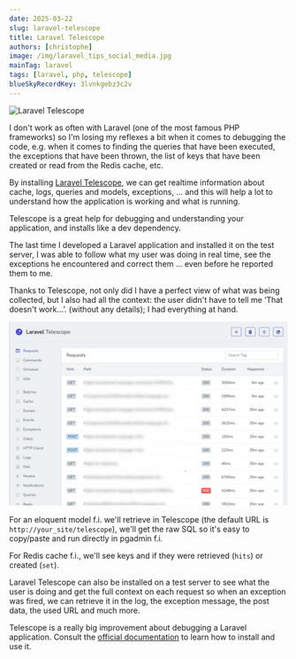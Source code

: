 ```yaml
---
date: 2025-03-22
slug: laravel-telescope
title: Laravel Telescope
authors: [christophe]
image: /img/laravel_tips_social_media.jpg
mainTag: laravel
tags: [laravel, php, telescope]
blueSkyRecordKey: 3lvnkgebz3c2v
---
```

![Laravel Telescope](/img/laravel_tips_banner.jpg)

I don't work as often with Laravel (one of the most famous PHP frameworks) so I'm losing my reflexes a bit when it comes to debugging the code, e.g. when it comes to finding the queries that have been executed, the exceptions that have been thrown, the list of keys that have been created or read from the Redis cache, etc.

By installing [Laravel Telescope](https://laravel.com/docs/master/telescope), we can get realtime information about cache, logs, queries and models, exceptions, ... and this will help a lot to understand how the application is working and what is running.

Telescope is a great help for debugging and understanding your application, and installs like a dev dependency.

The last time I developed a Laravel application and installed it on the test server, I was able to follow what my user was doing in real time, see the exceptions he encountered and correct them ... even before he reported them to me.

Thanks to Telescope, not only did I have a perfect view of what was being collected, but I also had all the context: the user didn't have to tell me ‘That doesn't work...’. (without any details); I had everything at hand.

<!-- truncate -->

![Dashboard](./images/telescope-dashboard.jpg)

For an eloquent model f.i. we'll retrieve in Telescope (the default URL is `http://your_site/telescope`), we'll get the raw SQL so it's easy to copy/paste and run directly in pgadmin f.i.

For Redis cache f.i., we'll see keys and if they were retrieved (`hits`) or created (`set`).

Laravel Telescope can also be installed on a test server to see what the user is doing and get the full context on each request so when an exception was fired, we can retrieve it in the log, the exception message, the post data, the used URL and much more.

Telescope is a really big improvement about debugging a Laravel application. Consult the [official documentation](https://laravel.com/docs/master/telescope) to learn how to install and use it.
